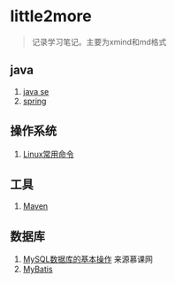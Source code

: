 # little2more

> 记录学习笔记。主要为xmind和md格式

## java

1. [java se](./java基础.xmind)
2. [spring](./Spring.xmind)

## 操作系统

1. [Linux常用命令](./Linux.xmind)

## 工具

1. [Maven](./Maven.xmind)

## 数据库

1. [MySQL数据库的基本操作](./MySQL数据库的基本操作.xmind) 来源慕课网
2. [MyBatis](./MyBatis.xmind)

